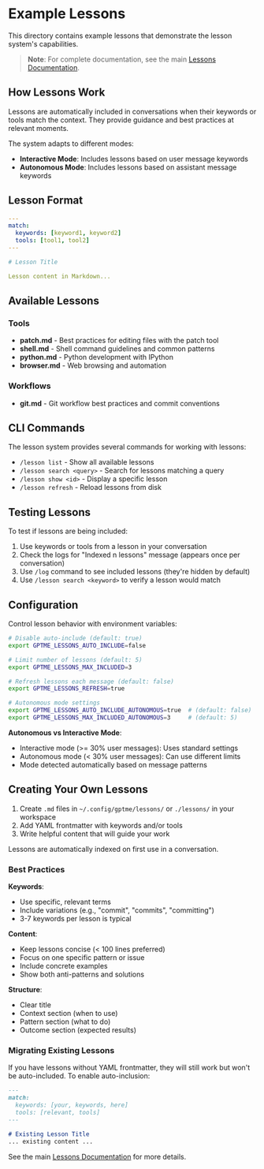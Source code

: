 # Example Lessons

This directory contains example lessons that demonstrate the lesson system's capabilities.

> **Note**: For complete documentation, see the main [Lessons Documentation](../lessons.rst).

## How Lessons Work

Lessons are automatically included in conversations when their keywords or tools match the context. They provide guidance and best practices at relevant moments.

The system adapts to different modes:
- **Interactive Mode**: Includes lessons based on user message keywords
- **Autonomous Mode**: Includes lessons based on assistant message keywords

## Lesson Format

```yaml
---
match:
  keywords: [keyword1, keyword2]
  tools: [tool1, tool2]
---

# Lesson Title

Lesson content in Markdown...
```

## Available Lessons

### Tools
- **patch.md** - Best practices for editing files with the patch tool
- **shell.md** - Shell command guidelines and common patterns
- **python.md** - Python development with IPython
- **browser.md** - Web browsing and automation

### Workflows
- **git.md** - Git workflow best practices and commit conventions

## CLI Commands

The lesson system provides several commands for working with lessons:

- `/lesson list` - Show all available lessons
- `/lesson search <query>` - Search for lessons matching a query
- `/lesson show <id>` - Display a specific lesson
- `/lesson refresh` - Reload lessons from disk

## Testing Lessons

To test if lessons are being included:

1. Use keywords or tools from a lesson in your conversation
2. Check the logs for "Indexed n lessons" message (appears once per conversation)
3. Use `/log` command to see included lessons (they're hidden by default)
4. Use `/lesson search <keyword>` to verify a lesson would match

## Configuration

Control lesson behavior with environment variables:

```bash
# Disable auto-include (default: true)
export GPTME_LESSONS_AUTO_INCLUDE=false

# Limit number of lessons (default: 5)
export GPTME_LESSONS_MAX_INCLUDED=3

# Refresh lessons each message (default: false)
export GPTME_LESSONS_REFRESH=true

# Autonomous mode settings
export GPTME_LESSONS_AUTO_INCLUDE_AUTONOMOUS=true  # (default: false)
export GPTME_LESSONS_MAX_INCLUDED_AUTONOMOUS=3     # (default: 5)
```

**Autonomous vs Interactive Mode**:
- Interactive mode (>= 30% user messages): Uses standard settings
- Autonomous mode (< 30% user messages): Can use different limits
- Mode detected automatically based on message patterns

## Creating Your Own Lessons

1. Create `.md` files in `~/.config/gptme/lessons/` or `./lessons/` in your workspace
2. Add YAML frontmatter with keywords and/or tools
3. Write helpful content that will guide your work

Lessons are automatically indexed on first use in a conversation.

### Best Practices

**Keywords**:
- Use specific, relevant terms
- Include variations (e.g., "commit", "commits", "committing")
- 3-7 keywords per lesson is typical

**Content**:
- Keep lessons concise (< 100 lines preferred)
- Focus on one specific pattern or issue
- Include concrete examples
- Show both anti-patterns and solutions

**Structure**:
- Clear title
- Context section (when to use)
- Pattern section (what to do)
- Outcome section (expected results)

### Migrating Existing Lessons

If you have lessons without YAML frontmatter, they will still work but won't be auto-included. To enable auto-inclusion:

```markdown
---
match:
  keywords: [your, keywords, here]
  tools: [relevant, tools]
---

# Existing Lesson Title
... existing content ...
```

See the main [Lessons Documentation](../lessons.rst) for more details.
